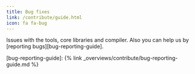 ```yaml
---
title: Bug fixes
link: /contribute/guide.html
icon: fa fa-bug
---
```

Issues with the tools, core libraries and compiler. Also you can help us by [reporting bugs][bug-reporting-guide].

[bug-reporting-guide]: {% link _overviews/contribute/bug-reporting-guide.md %}
